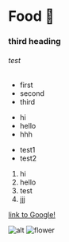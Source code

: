 # Food :blue_heart:
### third heading
###### test

* first 
* second 
* third

+ hi
+ hello
+ hhh

- test1
- test2


1. hi 
2. hello
3. test
4. jjj


  [link to Google!](http://google.com)
  

![alt](src)
![flower](https://images.pexels.com/photos/736230/pexels-photo-736230.jpeg?auto=compress&cs=tinysrgb&dpr=1&w=500)
